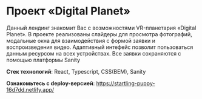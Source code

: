 # Проект «Digital Planet»

Данный лендинг знакомит Вас с возможностями VR-планетария «Digital Planet». В проекте реализованы слайдеры для просмотра фотографий, модальные окна для взаимодействия с формой заявки и воспроизведения видео. Адаптивный интефейс позволит пользоваться данным ресурсом на всех устройствах. Все заявки сохраняются с помощью платформы Sanity

**Стек технологий**: React, Typescript, CSS(BEM), Sanity

**Ознакомьтесь с deploy-версией**: https://startling-puppy-16d7dd.netlify.app/
